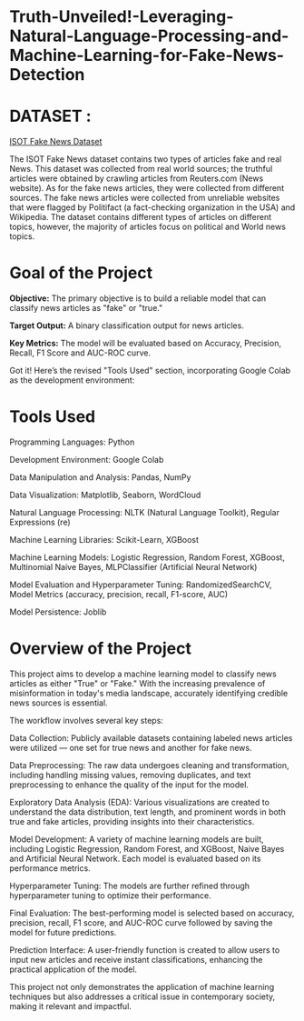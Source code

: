 # Truth-Unveiled!-Leveraging-Natural-Language-Processing-and-Machine-Learning-for-Fake-News-Detection

# **DATASET :** 
[ISOT Fake News Dataset](https://drive.google.com/drive/folders/1PpiNWhgmNBnjLmcjuRelg8jfxTef0lhq?usp=sharing)

The ISOT Fake News dataset contains two types of articles fake and real News. This dataset was collected from real world sources; the truthful articles were obtained by crawling articles from Reuters.com (News website). As for the fake news articles, they were collected from different sources. The fake news articles were collected from unreliable websites that were flagged by Politifact (a fact-checking organization in the USA) and Wikipedia. The dataset contains different types of articles on different topics, however, the majority of articles focus on political and World news topics.

# **Goal of the Project**

**Objective:** The primary objective is to build a reliable model that can classify news articles as "fake" or "true."

**Target Output:** A binary classification output for news articles.

**Key Metrics:** The model will be evaluated based on Accuracy, Precision, Recall, F1 Score and AUC-ROC curve.


Got it! Here’s the revised "Tools Used" section, incorporating Google Colab as the development environment:

# **Tools Used**

Programming Languages: Python

Development Environment: Google Colab

Data Manipulation and Analysis: Pandas, NumPy

Data Visualization: Matplotlib, Seaborn, WordCloud

Natural Language Processing: NLTK (Natural Language Toolkit), Regular Expressions (re)

Machine Learning Libraries: Scikit-Learn, XGBoost

Machine Learning Models: Logistic Regression, Random Forest, XGBoost, Multinomial Naive Bayes, MLPClassifier (Artificial Neural Network)

Model Evaluation and Hyperparameter Tuning: RandomizedSearchCV, Model Metrics (accuracy, precision, recall, F1-score, AUC)

Model Persistence: Joblib

# **Overview of the Project**

This project aims to develop a machine learning model to classify news articles as either "True" or "Fake." With the increasing prevalence of misinformation in today's media landscape, accurately identifying credible news sources is essential.

The workflow involves several key steps:

Data Collection: Publicly available datasets containing labeled news articles were utilized — one set for true news and another for fake news.

Data Preprocessing: The raw data undergoes cleaning and transformation, including handling missing values, removing duplicates, and text preprocessing to enhance the quality of the input for the model.

Exploratory Data Analysis (EDA): Various visualizations are created to understand the data distribution, text length, and prominent words in both true and fake articles, providing insights into their characteristics.

Model Development: A variety of machine learning models are built, including Logistic Regression, Random Forest, and XGBoost, Naive Bayes and Artificial Neural Network. Each model is evaluated based on its performance metrics.

Hyperparameter Tuning: The models are further refined through hyperparameter tuning to optimize their performance.

Final Evaluation: The best-performing model is selected based on accuracy, precision, recall, F1 score, and AUC-ROC curve followed by saving the model for future predictions.

Prediction Interface: A user-friendly function is created to allow users to input new articles and receive instant classifications, enhancing the practical application of the model.

This project not only demonstrates the application of machine learning techniques but also addresses a critical issue in contemporary society, making it relevant and impactful.


